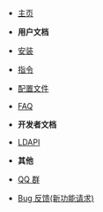 - [主页](./README.md)
- **用户文档**
- [安装](md/Install.md)
- [指令](md/CommandList.md)
- [配置文件](md/Config.md)
- [FAQ](md/FAQ.md)


- **开发者文档**
- [LDAPI](dev/LDAPI.md)


- **其他**
- [QQ 群](https://qm.qq.com/q/v2faa5B2xk)
- [Bug 反馈(新功能请求)](https://github.com/engsr6982/pland/issues)
